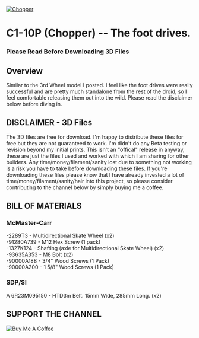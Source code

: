 
[![Chopper](https://i.imgur.com/9uoSwO0.jpg)](https://youtu.be/8a2FqgO64bM)
# C1-10P (Chopper) -- The foot drives. 
### Please Read Before Downloading 3D Files

## Overview

Similar to the 3rd Wheel model I posted. I feel like the foot drives were really successful and are pretty much standalone from the rest of the droid, so I feel comfortable releasing them out into the wild.  Please read the disclaimer below before diving in.  


## DISCLAIMER - 3D Files
The 3D files are free for download. I'm happy to distribute these files for free but they are not guaranteed to work. 
I'm didn't do any Beta testing or revision beyond my initial prints.  This isn't an "offical" release in anyway, these are just the files I used and worked with which I am sharing for other builders.  Any time/money/filament/sanity lost due to something not working is a risk you have to take before downloading these files.  If you're downloading these files please know that I have already invested a lot of time/money/filament/sanity/hair into this project, so please consider contributing to the channel below by simply buying me a coffee. 

## BILL OF MATERIALS 
### McMaster-Carr 
-2289T3    - Multidirectional Skate Wheel   (x2)  
-91280A739 - M12 Hex Screw (1 pack)  
-1327K124  - Shafting (axle for Multidirectional Skate Wheel) (x2)  
-93635A353 - M8 Bolt  (x2)  
-90000A188 - 3/4" Wood Screws (1 Pack)  
-90000A200 - 1 5/8" Wood Screws (1 Pack)  


### SDP/SI 
A 6R23M095150 - HTD3m Belt.  15mm Wide, 285mm Long. (x2)



## SUPPORT THE CHANNEL
<a href="https://www.buymeacoffee.com/WjRBDa3dZ" target="_blank"><img src="https://www.buymeacoffee.com/assets/img/custom_images/orange_img.png" alt="Buy Me A Coffee" style="height: auto !important;width: auto !important;" ></a>



